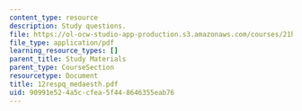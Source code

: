 ```yaml
---
content_type: resource
description: Study questions.
file: https://ol-ocw-studio-app-production.s3.amazonaws.com/courses/21h-522-japan-in-the-age-of-the-samurai-history-and-film-fall-2006/90991e524a5ccfea5f448646355eab76_12respq_medaesth.pdf
file_type: application/pdf
learning_resource_types: []
parent_title: Study Materials
parent_type: CourseSection
resourcetype: Document
title: 12respq_medaesth.pdf
uid: 90991e52-4a5c-cfea-5f44-8646355eab76
---
```

